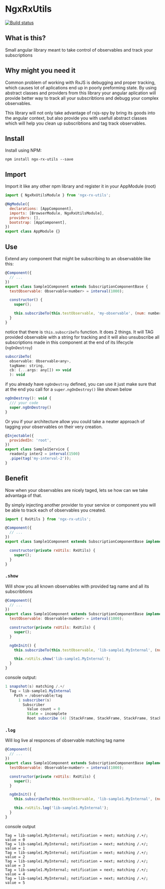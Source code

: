 # NgxRxUtils

[![Build status](https://draven88.visualstudio.com/ngx-rx-utils/_apis/build/status/ngx-rx-utils-Node.js%20With%20gulp-CI)](https://draven88.visualstudio.com/ngx-rx-utils/_build/latest?definitionId=5)

## What is this?

Small angular library meant to take control of observables and track your subscriptions

## Why might you need it

Common problem of working with RxJS is debugging and proper tracking, which causes lot of aplications end up in poorly preforming state. By using abstract classes and providers from this library your angular aplication will provide better way to track all your subscribtions and debugg your complex observables.

This library will not only take advantage of rxjs-spy by bring its goods into the angular context, but also provide you with usefull abstract classes which will help you clean up subscribtions and tag track observables.

## Install

Install using NPM:

```
npm install ngx-rx-utils --save
```

## Import

Import it like any other npm library and register it in your AppModule (root)

```js
import { NgxRxUtilsModule } from 'ngx-rx-utils';

@NgModule({
  declarations: [AppComponent],
  imports: [BrowserModule, NgxRxUtilsModule],
  providers: [],
  bootstrap: [AppComponent],
})
export class AppModule {}
```

## Use

Extend any component that might be subscribing to an observabble like this:

```js
@Component({
  // ...
})
export class Sample1Component extends SubscriptionComponentBase {
  testObservable: Observable<number> = interval(1000);

  constructor() {
    super();

    this.subscribeTo(this.testObservable, 'my-observable', (num: number) => {});
  }
}
```

notice that there is `this.subscribeTo` function. It does 2 things. It will TAG provided observable with a string for tracking and it will also unsubscribe all subscriptions made in this component at the end of its lifecycle (`ngOnDestroy`)

```js
subscribeTo(
  observable: Observable<any>,
  tagName: string,
  cb: (...args: any[]) => void
  ): void
```

if you already have `ngOnDestroy` defined, you can use it just make sure that at the end you call for a `super.ngOnDestroy()` like shown below

```js
ngOnDestroy(): void {
  /// your code
  super.ngOnDestroy()
}
```

Or you if your architecture allow you could take a neater approach of tagging your observables on their very creation.

```js
@Injectable({
  providedIn: 'root',
})
export class Sample1Service {
  readonly inter2 = interval(1500)
  .pipe(tag('my-interval-2'));
}
```


## Benefit

Now when your observables are nicely taged, lets se how can we take advantaga of that.

By simply injecting another provider to your service or component you will be able to track each of observables you created. 

```js
import { RxUtils } from 'ngx-rx-utils';

@Component({
  // ...
})
export class Sample1Component extends SubscriptionComponentBase implements OnInit {

  constructor(private rxUtils: RxUtils) {
    super();
  }
}
```

### `.show`

Will show you all known observables with provided tag name and all its subscribtions

```js
@Component({
  // ...
})
export class Sample1Component extends SubscriptionComponentBase implements OnInit {
  testObservable: Observable<number> = interval(1000);

  constructor(private rxUtils: RxUtils) {
    super();
  }

  ngOnInit() {
    this.subscribeTo(this.testObservable, 'lib-sample1.MyInternal', (num: number) => {});

    this.rxUtils.show('lib-sample1.MyInternal');
  }
}
```
console output: 

```java
1 snapshot(s) matching /.+/
  Tag = lib-sample1.MyInternal
    Path = /observable/tag
      1 subscriber(s)
        Subscriber
          Value count = 0
          State = incomplete
          Root subscribe (4) [StackFrame, StackFrame, StackFrame, StackFrame]
```

### `.log`

Will log live al responces of observable matching tag name

```js
@Component({
  // ...
})
export class Sample1Component extends SubscriptionComponentBase implements OnInit {
  testObservable: Observable<number> = interval(1000);

  constructor(private rxUtils: RxUtils) {
    super();
  }

  ngOnInit() {
    this.subscribeTo(this.testObservable, 'lib-sample1.MyInternal', (num: number) => {});

    this.rxUtils.log('lib-sample1.MyInternal');
  }
}
```

console output

```
Tag = lib-sample1.MyInternal; notification = next; matching /.+/; value = 0
Tag = lib-sample1.MyInternal; notification = next; matching /.+/; value = 1
Tag = lib-sample1.MyInternal; notification = next; matching /.+/; value = 2
Tag = lib-sample1.MyInternal; notification = next; matching /.+/; value = 3
Tag = lib-sample1.MyInternal; notification = next; matching /.+/; value = 4
Tag = lib-sample1.MyInternal; notification = next; matching /.+/; value = 5
```
